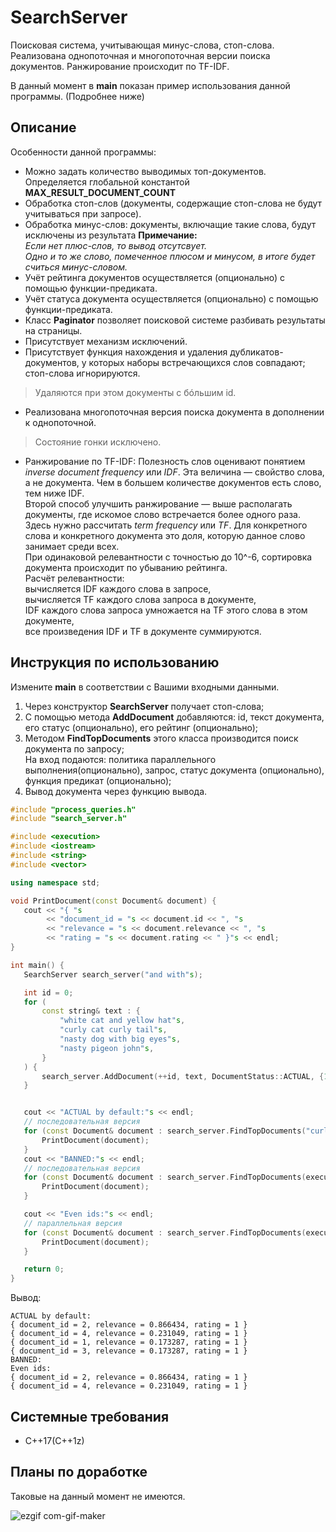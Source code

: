 # SearchServer
Поисковая система, учитывающая минус-слова, стоп-слова. Реализована однопоточная и многопоточная версии поиска документов.  Ранжирование происходит по TF-IDF.

В данный момент в **main** показан пример использования данной программы. (Подробнее ниже)

## Описание

Особенности данной программы: 

* Можно задать количество выводимых топ-документов. Определяется глобальной константой **MAX_RESULT_DOCUMENT_COUNT**
* Обработка стоп-слов (документы, содержащие стоп-слова не будут учитываться при запросе).
* Обработка минус-слов: документы, включащие такие слова, будут исключены из результата
  **Примечание:**   
  *Если нет плюс-слов, то вывод отсутсвует.*  
  *Одно и то же слово, помеченное плюсом и минусом, в итоге будет считься минус-словом.*
* Учёт рейтинга документов осуществляется (опционально) с помощью функции-предиката.
* Учёт статуса документа осуществляется (опционально) с помощью функции-предиката.
* Класс **Paginator** позволяет поисковой системе разбивать результаты на страницы.
* Присутствует механизм исключений.
* Присутствует функция нахождения и удаления дубликатов-документов, у которых наборы встречающихся слов совпадают; стоп-слова игнорируются.  
 >Удаляются при этом документы с бóльшим id.  
* Реализована многопоточная версия поиска документа в дополнении к однопоточной.  
 >Состояние гонки исключено. 
* Ранжирование по TF-IDF:
  Полезность слов оценивают понятием *inverse document frequency* или *IDF*. Эта величина — свойство слова, а не документа.   Чем в большем количестве документов есть слово, тем ниже IDF.  
Второй способ улучшить ранжирование — выше располагать документы, где искомое слово встречается более одного раза. Здесь нужно рассчитать *term frequency* или *TF*. Для конкретного слова и конкретного документа это доля, которую данное слово занимает среди всех.    
При одинаковой релевантности с точностью до 10^-6, сортировка документа происходит по убыванию рейтинга.  
Расчёт релевантности:  
вычисляется IDF каждого слова в запросе,  
вычисляется TF каждого слова запроса в документе,  
IDF каждого слова запроса умножается на TF этого слова в этом документе,  
все произведения IDF и TF в документе суммируются.  
 
 ## Инструкция по использованию
 Измените **main** в соответствии с Вашими входными данными.  
 1. Через конструктор **SearchServer** получает стоп-слова;  
 2. С помощью метода **AddDocument** добавляются: id, текст документа, его статус (опционально), его рейтинг (опционально);  
 3. Методом **FindTopDocuments** этого класса производится поиск документа по запросу;  
На вход подаются: политика параллельного выполнения(опционально), запрос, статус документа (опционально), функция предикат (опционально);  
4. Вывод документа через функцию вывода. 
 ```C++
 #include "process_queries.h"
#include "search_server.h"

#include <execution>
#include <iostream>
#include <string>
#include <vector>

using namespace std;

void PrintDocument(const Document& document) {
    cout << "{ "s
         << "document_id = "s << document.id << ", "s
         << "relevance = "s << document.relevance << ", "s
         << "rating = "s << document.rating << " }"s << endl;
}

int main() {
    SearchServer search_server("and with"s);

    int id = 0;
    for (
        const string& text : {
            "white cat and yellow hat"s,
            "curly cat curly tail"s,
            "nasty dog with big eyes"s,
            "nasty pigeon john"s,
        }
    ) {
        search_server.AddDocument(++id, text, DocumentStatus::ACTUAL, {1, 2});
    }


    cout << "ACTUAL by default:"s << endl;
    // последовательная версия
    for (const Document& document : search_server.FindTopDocuments("curly nasty cat"s)) {
        PrintDocument(document);
    }
    cout << "BANNED:"s << endl;
    // последовательная версия
    for (const Document& document : search_server.FindTopDocuments(execution::seq, "curly nasty cat"s, DocumentStatus::BANNED)) {
        PrintDocument(document);
    }

    cout << "Even ids:"s << endl;
    // параллельная версия
    for (const Document& document : search_server.FindTopDocuments(execution::par, "curly nasty cat"s, [](int document_id, DocumentStatus status, int rating) { return document_id % 2 == 0; })) {
        PrintDocument(document);
    }

    return 0;
}
 ```
 Вывод: 
 ```
ACTUAL by default:
{ document_id = 2, relevance = 0.866434, rating = 1 }
{ document_id = 4, relevance = 0.231049, rating = 1 }
{ document_id = 1, relevance = 0.173287, rating = 1 }
{ document_id = 3, relevance = 0.173287, rating = 1 }
BANNED:
Even ids:
{ document_id = 2, relevance = 0.866434, rating = 1 }
{ document_id = 4, relevance = 0.231049, rating = 1 }
```

## Системные требования
* C++17(C++1z)  

## Планы по доработке
Таковые на данный момент не имеются.

![ezgif com-gif-maker](https://user-images.githubusercontent.com/82444909/168443545-5615a86f-d794-44a6-86c1-8f21b80faa39.gif)
